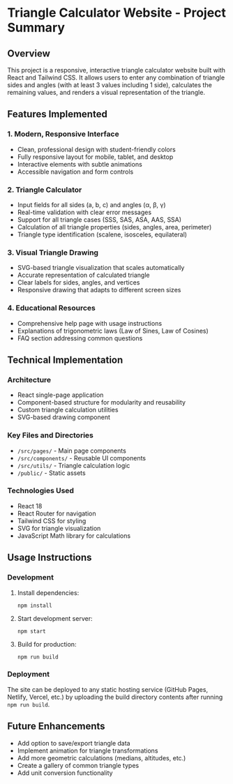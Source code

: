 # Triangle Calculator Website - Project Summary

## Overview
This project is a responsive, interactive triangle calculator website built with React and Tailwind CSS. It allows users to enter any combination of triangle sides and angles (with at least 3 values including 1 side), calculates the remaining values, and renders a visual representation of the triangle.

## Features Implemented

### 1. Modern, Responsive Interface
- Clean, professional design with student-friendly colors
- Fully responsive layout for mobile, tablet, and desktop
- Interactive elements with subtle animations
- Accessible navigation and form controls

### 2. Triangle Calculator
- Input fields for all sides (a, b, c) and angles (α, β, γ)
- Real-time validation with clear error messages
- Support for all triangle cases (SSS, SAS, ASA, AAS, SSA)
- Calculation of all triangle properties (sides, angles, area, perimeter)
- Triangle type identification (scalene, isosceles, equilateral)

### 3. Visual Triangle Drawing
- SVG-based triangle visualization that scales automatically
- Accurate representation of calculated triangle
- Clear labels for sides, angles, and vertices
- Responsive drawing that adapts to different screen sizes

### 4. Educational Resources
- Comprehensive help page with usage instructions
- Explanations of trigonometric laws (Law of Sines, Law of Cosines)
- FAQ section addressing common questions

## Technical Implementation

### Architecture
- React single-page application
- Component-based structure for modularity and reusability
- Custom triangle calculation utilities
- SVG-based drawing component

### Key Files and Directories
- `/src/pages/` - Main page components
- `/src/components/` - Reusable UI components
- `/src/utils/` - Triangle calculation logic
- `/public/` - Static assets

### Technologies Used
- React 18
- React Router for navigation
- Tailwind CSS for styling
- SVG for triangle visualization
- JavaScript Math library for calculations

## Usage Instructions

### Development
1. Install dependencies:
   ```
   npm install
   ```

2. Start development server:
   ```
   npm start
   ```

3. Build for production:
   ```
   npm run build
   ```

### Deployment
The site can be deployed to any static hosting service (GitHub Pages, Netlify, Vercel, etc.) by uploading the build directory contents after running `npm run build`.

## Future Enhancements
- Add option to save/export triangle data
- Implement animation for triangle transformations
- Add more geometric calculations (medians, altitudes, etc.)
- Create a gallery of common triangle types
- Add unit conversion functionality

